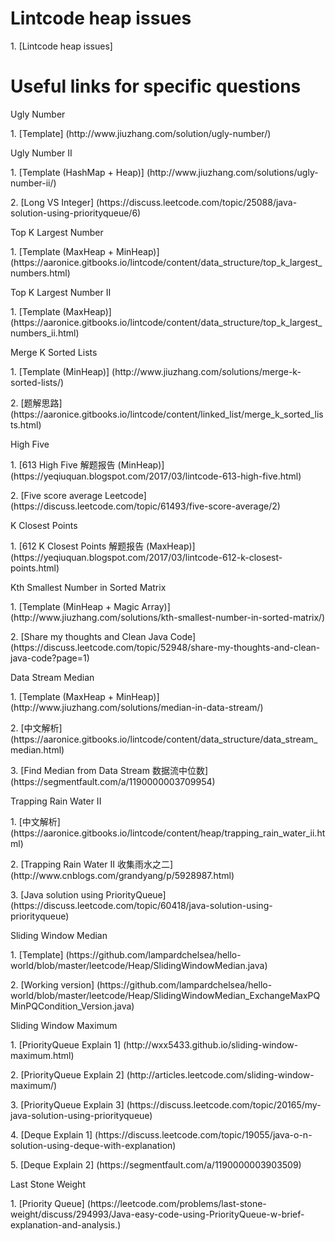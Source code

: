 # Lintcode heap issues
<p>1. [Lintcode heap issues]

# Useful links for specific questions
<p>Ugly Number
<p>1. [Template] (http://www.jiuzhang.com/solution/ugly-number/)

<p>Ugly Number II
<p>1. [Template (HashMap + Heap)] (http://www.jiuzhang.com/solutions/ugly-number-ii/)
<p>2. [Long VS Integer] (https://discuss.leetcode.com/topic/25088/java-solution-using-priorityqueue/6)

<p>Top K Largest Number
<p>1. [Template (MaxHeap + MinHeap)] (https://aaronice.gitbooks.io/lintcode/content/data_structure/top_k_largest_numbers.html)

<p>Top K Largest Number II
<p>1. [Template (MaxHeap)] (https://aaronice.gitbooks.io/lintcode/content/data_structure/top_k_largest_numbers_ii.html)

<p>Merge K Sorted Lists
<p>1. [Template (MinHeap)] (http://www.jiuzhang.com/solutions/merge-k-sorted-lists/)
<p>2. [题解思路] (https://aaronice.gitbooks.io/lintcode/content/linked_list/merge_k_sorted_lists.html)

<p>High Five
<p>1. [613 High Five 解题报告 (MinHeap)] (https://yeqiuquan.blogspot.com/2017/03/lintcode-613-high-five.html)
<p>2. [Five score average Leetcode] (https://discuss.leetcode.com/topic/61493/five-score-average/2)

<p>K Closest Points
<p>1. [612 K Closest Points 解题报告 (MaxHeap)] (https://yeqiuquan.blogspot.com/2017/03/lintcode-612-k-closest-points.html)

<p>Kth Smallest Number in Sorted Matrix
<p>1. [Template (MinHeap + Magic Array)] (http://www.jiuzhang.com/solutions/kth-smallest-number-in-sorted-matrix/)
<p>2. [Share my thoughts and Clean Java Code] (https://discuss.leetcode.com/topic/52948/share-my-thoughts-and-clean-java-code?page=1)

<p>Data Stream Median
<p>1. [Template (MaxHeap + MinHeap)] (http://www.jiuzhang.com/solutions/median-in-data-stream/)
<p>2. [中文解析] (https://aaronice.gitbooks.io/lintcode/content/data_structure/data_stream_median.html)
<p>3. [Find Median from Data Stream 数据流中位数] (https://segmentfault.com/a/1190000003709954)

<p>Trapping Rain Water II
<p>1. [中文解析] (https://aaronice.gitbooks.io/lintcode/content/heap/trapping_rain_water_ii.html)
<p>2. [Trapping Rain Water II 收集雨水之二] (http://www.cnblogs.com/grandyang/p/5928987.html)
<p>3. [Java solution using PriorityQueue] (https://discuss.leetcode.com/topic/60418/java-solution-using-priorityqueue)

<p>Sliding Window Median
<p>1. [Template] (https://github.com/lampardchelsea/hello-world/blob/master/leetcode/Heap/SlidingWindowMedian.java)
<p>2. [Working version] (https://github.com/lampardchelsea/hello-world/blob/master/leetcode/Heap/SlidingWindowMedian_ExchangeMaxPQMinPQCondition_Version.java)

<p>Sliding Window Maximum
<p>1. [PriorityQueue Explain 1] (http://wxx5433.github.io/sliding-window-maximum.html)
<p>2. [PriorityQueue Explain 2] (http://articles.leetcode.com/sliding-window-maximum/)
<p>3. [PriorityQueue Explain 3] (https://discuss.leetcode.com/topic/20165/my-java-solution-using-priorityqueue)
<p>4. [Deque Explain 1] (https://discuss.leetcode.com/topic/19055/java-o-n-solution-using-deque-with-explanation)
<p>5. [Deque Explain 2] (https://segmentfault.com/a/1190000003903509)

<p>Last Stone Weight
<p>1. [Priority Queue] (https://leetcode.com/problems/last-stone-weight/discuss/294993/Java-easy-code-using-PriorityQueue-w-brief-explanation-and-analysis.)

